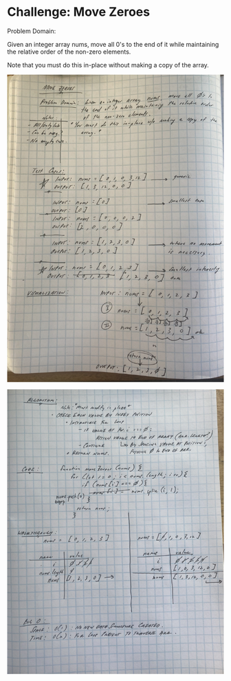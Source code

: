 # Challenge: Move Zeroes

Problem Domain:

Given an integer array nums, move all 0's to the end of it while maintaining the relative order of the non-zero elements.

Note that you must do this in-place without making a copy of the array.

![Problem domain, test cases, visualization](../images/ARR-move-zeroes1.png)

![Algorithm, Code, Big O](../images/ARR-move-zeroes2.png)